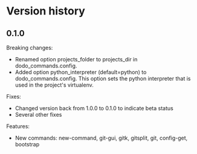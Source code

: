 # Version history

## 0.1.0

Breaking changes:
- Renamed option projects_folder to projects_dir in dodo_commands.config.
- Added option python_interpreter (default=python) to dodo_commands.config. This option sets the python interpreter that is used in the project's virtualenv.

Fixes:
- Changed version back from 1.0.0 to 0.1.0 to indicate beta status
- Several other fixes

Features:
- New commands: new-command, git-gui, gitk, gitsplit, git, config-get, bootstrap

